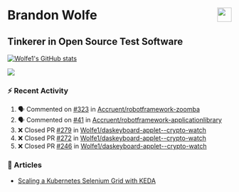 Brandon Wolfe <a href="https://www.linkedin.com/in/brandon-wolfe1" target="_blank" rel="noreferrer"><img src="https://raw.githubusercontent.com/danielcranney/readme-generator/main/public/icons/socials/linkedin.svg" width="32" height="32" align="right"/></a>
==============================
Tinkerer in Open Source Test Software
-----------------------------

<p align="left"><a href="http://www.github.com/Wolfe1"><img src="https://github-readme-stats.vercel.app/api?username=Wolfe1&show_icons=true&hide=&count_private=true&title_color=0891b2&text_color=ffffff&icon_color=0891b2&bg_color=1c1917&hide_border=true&show_icons=true" alt="Wolfe1's GitHub stats" /></a></p>
<p align="left"><a href="http://www.github.com/Wolfe1"><img src="https://github-readme-streak-stats.herokuapp.com/?user=Wolfe1&stroke=ffffff&background=1c1917&ring=0891b2&fire=0891b2&currStreakNum=ffffff&currStreakLabel=0891b2&sideNums=ffffff&sideLabels=ffffff&dates=ffffff&hide_border=true" /></a></p>

### :zap: Recent Activity
<!--START_SECTION:activity-->
1. 🗣 Commented on [#323](https://github.com/Accruent/robotframework-zoomba/issues/323) in [Accruent/robotframework-zoomba](https://github.com/Accruent/robotframework-zoomba)
2. 🗣 Commented on [#41](https://github.com/Accruent/robotframework-applicationlibrary/issues/41) in [Accruent/robotframework-applicationlibrary](https://github.com/Accruent/robotframework-applicationlibrary)
3. ❌ Closed PR [#279](https://github.com/Wolfe1/daskeyboard-applet--crypto-watch/pull/279) in [Wolfe1/daskeyboard-applet--crypto-watch](https://github.com/Wolfe1/daskeyboard-applet--crypto-watch)
4. ❌ Closed PR [#272](https://github.com/Wolfe1/daskeyboard-applet--crypto-watch/pull/272) in [Wolfe1/daskeyboard-applet--crypto-watch](https://github.com/Wolfe1/daskeyboard-applet--crypto-watch)
5. ❌ Closed PR [#246](https://github.com/Wolfe1/daskeyboard-applet--crypto-watch/pull/246) in [Wolfe1/daskeyboard-applet--crypto-watch](https://github.com/Wolfe1/daskeyboard-applet--crypto-watch)
<!--END_SECTION:activity-->

### :newspaper: Articles
- [Scaling a Kubernetes Selenium Grid with KEDA](https://www.linkedin.com/pulse/scaling-kubernetes-selenium-grid-keda-brandon-wolfe)

